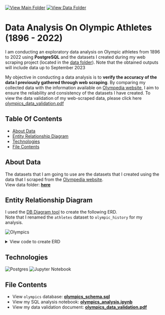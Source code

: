 [![View Main Folder](https://img.shields.io/badge/View-Main_Folder-14BB95.svg?logo=GitHub)](https://github.com/chanronnie/Olympics/tree/main)
[![View Data Folder](https://img.shields.io/badge/View-Data_Folder-EE8E1A.svg?logo=GitHub)](https://github.com/chanronnie/Olympics/tree/main/data)

# Data Analysis On Olympic Athletes (1896 - 2022)
 I am conducting an exploratory data analysis on Olympic athletes from 1896 to 2022 using **PostgreSQL** and the datasets I created during my web scraping project (located in the [data folder](https://github.com/chanronnie/Olympics/tree/main/data)). Note that the obtained outputs will include data up to September 2023


My objective in conducting a data analysis is to **verify the accuracy of the data I previously gathered through web scraping**. By comparing my collected data with the information available on [Olympedia website](https://www.olympedia.org), I aim to ensure the reliability and consistency of the datasets I have created. To view the data validation of my web-scraped data, please click here [olympics_data_validation.pdf
](https://github.com/chanronnie/Olympics/blob/main/analysis/olympics_data_validation.pdf)

## Table Of Contents
* [About Data](#about-data)
* [Entity Relationship Diagram](#entity-relationship-diagram)
* [Technologies](#technologies)
* [File Contents](#file-contents)

## About Data
The datasets that I am going to use are the datasets that I created using the data that I scraped from the [Olympedia website](https://www.olympedia.org).\
View data folder: **[here](https://github.com/chanronnie/Olympics/tree/main/data)**

## Entity Relationship Diagram
I used the [DB Diagram tool](https://dbdiagram.io/home) to create the following ERD.\
Note that I renamed the `athletes` dataset to `olympic_history` for my analysis.

![Olympics](https://github.com/chanronnie/Olympics/assets/121308347/05063af5-2187-48da-b5e2-1fd2453c23c9)


<details>
<summary>View code to create ERD</summary>
  
Here is the code that I used for creating the ERD for the `Olympics` datasets on DB Diagram tool.

```markdown
TABLE olympic_history
{
	id INTEGER
	name VARCHAR
	gender VARCHAR
	born VARCHAR
	died VARCHAR
	height VARCHAR
	weight VARCHAR
	team VARCHAR
	game VARCHAR
	noc VARCHAR
	sport VARCHAR
	event VARCHAR
	medal VARCHAR
}

TABLE athletes_roles
{
	id INTEGER
	name VARCHAR
	roles VARCHAR
}

TABLE host_cities
{
	year INTEGER
	season VARCHAR
	game VARCHAR
	host_city VARCHAR
}

TABLE noc_countries
{
	noc VARCHAR
	country VARCHAR
}

// Establish relationships between datasets
REF: olympic_history.id > athletes_roles.id
REF: olympic_history.game > host_cities.game
REF: olympic_history.noc > noc_countries.noc
```

</details>

## Technologies
![Postgres](https://img.shields.io/badge/postgres-%23316192.svg?style=for-the-badge&logo=postgresql&logoColor=white)
![Jupyter Notebook](https://img.shields.io/badge/jupyter-F07108.svg?style=for-the-badge&logo=jupyter&logoColor=white)

## File Contents
- View `olympics` database: **[olympics_schema.sql](https://github.com/chanronnie/Olympics/blob/main/analysis/olympics_schema.sql)**
- View my SQL analysis notebook: **[olympics_analysis.ipynb](https://github.com/chanronnie/Olympics/blob/main/analysis/olympics_analysis.ipynb)**
- View my data validation document: **[olympics_data_validation.pdf](https://github.com/chanronnie/Olympics/blob/main/analysis/olympics_data_validation.pdf)**

